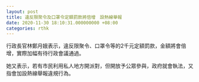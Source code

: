 ```yaml
---
layout: post
title: 違反限聚令及口罩令定額罰款將倍增　設熱線舉報
date: 2020-11-30 18:10:31.000000000 +08:00
categories: rthk
---
```


行政長官林鄭月娥表示，違反限聚令、口罩令等的2千元定額罰款，金額將會倍增，實際加幅有待行政會議通過。

她又表示，若有市民利用私人地方開派對，但開放予公眾參與，政府就會執法，又指會加設熱線舉報違規行為。
